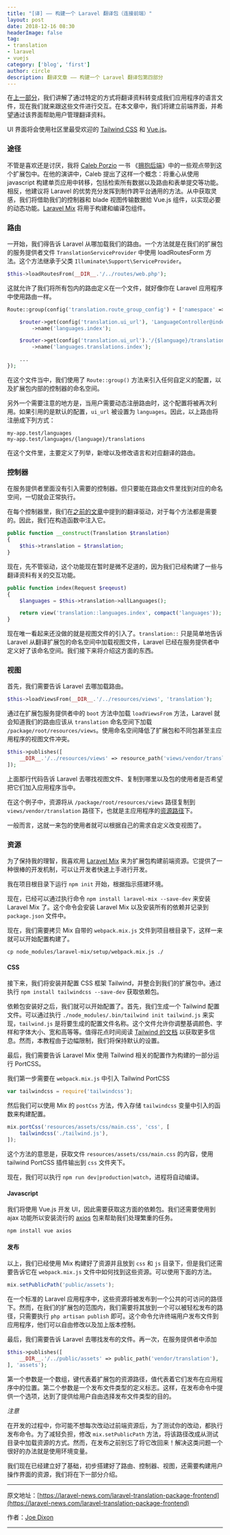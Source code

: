 ```yaml
---
title: "[译] —— 构建一个 Laravel 翻译包（连接前端）"
layout: post
date: 2018-12-16 08:30
headerImage: false
tag:
- translation
- laravel
- vuejs
category: ['blog', 'first']
author: circle
description: 翻译文章 —— 构建一个 Laravel 翻译包第四部分
---
```


在[上一部分](https://laravel-news.com/wrangling-translations)，我们讲解了通过特定的方式将翻译资料转变成我们应用程序的语言文件，现在我们就来跟这些文件进行交互。在本文章中，我们将建立前端界面，并希望通过该界面帮助用户管理翻译资料。

UI 界面将会使用社区里最受欢迎的 [Tailwind CSS](https://tailwindcss.com/) 和 [Vue.js](https://vuejs.org/)。

### 途径

不管是喜欢还是讨厌，我将 [Caleb Porzio](https://twitter.com/calebporzio) 一书 《[拥抱后端](https://www.youtube.com/watch?v=uQO4Xh1gMpY)》中的一些观点带到这个扩展包中。在他的演讲中，Caleb 提出了这样一个概念：将重心从使用 javascript 构建单页应用中转移，包括检索所有数据以及路由和表单提交等功能。相反，他建议将 Laravel 的优势充分发挥到制作跨平台通用的方法。从中获取灵感，我们将借助我们的控制器和 blade 视图传输数据给 Vue.js 组件，以实现必要的动态功能。[Laravel Mix](https://laravel.com/docs/5.7/mix) 将用于构建和编译包组件。

### 路由

一开始，我们得告诉 Laravel 从哪加载我们的路由。一个方法就是在我们的扩展包的服务提供者文件 `TranslationServiceProvider` 中使用 loadRoutesForm 方法。这个方法继承于父类 `Illuminate\Support\ServiceProvider`。

```php
$this->loadRoutesFrom(__DIR__.'/../routes/web.php');
```

这就允许了我们将所有包内的路由定义在一个文件，就好像你在 Laravel 应用程序中使用路由一样。

```php
Route::group(config('translation.route_group_config') + ['namespace' => 'JoeDixon\\Translation\\Http\\Controllers'], function ($router) {

    $router->get(config('translation.ui_url'), 'LanguageController@index')
        ->name('languages.index');

    $router->get(config('translation.ui_url').'/{$language}/translations', 'LanguageController@index')
        ->name('languages.translations.index');

    ...
});
```

在这个文件当中，我们使用了 `Route::group()` 方法来引入任何自定义的配置，以及扩展包内部的控制器的命名空间。

另外一个需要注意的地方是，当用户需要动态注册路由时，这个配置将被再次利用。如果引用的是默认的配置，`ui_url` 被设置为 `languages`。因此，以上路由将注册成下列方式：

```
my-app.test/languages
my-app.test/languages/{language}/translations
```

在这个文件里，主要定义了列举，新增以及修改语言和对应翻译的路由。

### 控制器

在服务提供者里面没有引入需要的控制器。但只要能在路由文件里找到对应的命名空间，一切就会正常执行。

在每个控制器里，我们在[之前的文章](https://laravel-news.com/wrangling-translations)中提到的翻译驱动，对于每个方法都是需要的。因此，我们在构造函数中注入它。

```php
public function __construct(Translation $translation)
{
    $this->translation = $translation;
}
```

现在，先不管驱动，这个功能现在暂时是微不足道的，因为我们已经构建了一些与翻译资料有关的交互功能。

```php
public function index(Request $reqeust)
{
    $languages = $this->translation->allLanguages();

    return view('translation::languages.index', compact('languages'));
}
```

现在唯一看起来还没做的就是视图文件的引入了。`translation::` 只是简单地告诉 Laravel 从翻译扩展包的命名空间中加载视图文件，Laravel 已经在服务提供者中定义好了该命名空间。我们接下来将介绍这方面的东西。

### 视图

首先，我们需要告诉 Laravel 去哪加载路由。

```php
$this->loadViewsFrom(__DIR__.'/../resources/views', 'translation');
```

通过在扩展包服务提供者中的 `boot` 方法中加载 `loadViewsFrom` 方法，Laravel 就会知道我们的路由应该从 `translation` 命名空间下加载 `/package/root/resources/views`。使用命名空间降低了扩展包和不同包甚至主应用程序的视图文件冲突。

```php
$this->publishes([
    __DIR__.'/../resources/views' => resource_path('views/vendor/translation'),
]);
```

上面那行代码告诉 Laravel 去哪找视图文件、复制到哪里以及包的使用者是否希望把它们加入应用程序当中。

在这个例子中，资源将从 `/package/root/resources/views` 路径复制到 `views/vendor/translation` 路径下，也就是主应用程序的[资源路径](https://laravel.com/docs/5.7/helpers#method-resource-path)下。

一般而言，这就一来包的使用者就可以根据自己的需求自定义改变视图了。

### 资源

为了保持我的理智，我喜欢用 [Laravel Mix](https://laravel-mix.com/) 来为扩展包构建前端资源。它提供了一种很棒的开发机制，可以让开发者快速上手进行开发。

我在项目根目录下运行 `npm init` 开始，根据指示搭建环境。

现在，已经可以通过执行命令 `npm install laravel-mix --save-dev` 来安装 Laravel Mix 了。这个命令会安装 Laravel Mix 以及安装所有的依赖并记录到 `package.json` 文件中。

现在，我们需要拷贝 Mix 自带的 `webpack.mix.js` 文件到项目根目录下，这样一来就可以开始配置构建了。

```shell
cp node_modules/laravel-mix/setup/webpack.mix.js ./
```

#### CSS

接下来，我们将安装并配置 CSS 框架 Tailwind，并整合到我们的扩展包中。通过执行 `npm install tailwindcss --save-dev` 获取依赖包。

依赖包安装好之后，我们就可以开始配置了。首先，我们生成一个 Tailwind 配置文件。可以通过执行 `./node_modules/.bin/tailwind init tailwind.js` 来实现，`tailwind.js` 是将要生成的配置文件名称。这个文件允许你调整基调颜色、字样和字体大小、宽和高等等。值得花点时间阅读 [Tailwind 的文档](https://tailwindcss.com/docs/configuration) 以获取更多信息。然而，本教程由于边幅限制，我们将保持默认的设置。

最后，我们需要告诉 Laravel Mix 使用 Tailwind 相关的配置作为构建的一部分运行 PortCSS。

我们第一步需要在 `webpack.mix.js` 中引入 Tailwind PortCSS

```js
var tailwindcss = require('tailwindcss');
```

然后我们可以使用 Mix 的 `postCss` 方法，传入存储 `tailwindcss` 变量中引入的函数来构建配置。

```js
mix.portCss('resources/assets/css/main.css', 'css', [
    tailwindcss('./tailwind.js'),
]);
```

这个方法的意思是，获取文件 `resources/assets/css/main.css` 的内容，使用 tailwind PortCSS 插件输出到 `css` 文件夹下。

现在，我们可以执行 `npm run dev|production|watch`，进程将自动编译。

#### Javascript

我们将使用 Vue.js 开发 UI，因此需要获取这方面的依赖包。我们还需要使用到 ajax 功能所以安装流行的 [axios](https://github.com/axios/axios) 包来帮助我们处理繁重的任务。

```shell
npm install vue axios
``` 

#### 发布

以上，我们已经使用 Mix 构建好了资源并且放到 `css` 和 `js` 目录下，但是我们还需要告诉它在 `webpack.mix.js` 文件中如何找到这些资源。可以使用下面的方法。

```js
mix.setPublicPath('public/assets');
```

在一个标准的 Laravel 应用程序中，这些资源将被发布到一个公共的可访问的路径下。然而，在我们的扩展包的范围内，我们需要将其放到一个可以被轻松发布的路径，只需要执行 `php artisan publish` 即可。这个命令允许终端用户发布文件到应用程序，他们可以自由修改以及加上版本控制。

最后，我们需要告诉 Laravel 去哪找发布的文件。再一次，在服务提供者中添加

```php
$this->publishes([
    __DIR__.'/../public/assets' => public_path('vendor/translation'),
], 'assets');
```

第一个参数是一个数组，键代表着扩展包的资源路径，值代表着它们发布在应用程序中的位置。第二个参数是一个发布文件类型的定义标志。这样，在发布命令中提供一个选项，达到了提供给用户自由选择发布文件类型的目的。

*注意*

在开发的过程中，你可能不想每次改动过前端资源后，为了测试你的改动，都执行发布命令。为了减轻负担，修改 `mix.setPublicPath` 方法，将该路径改成从测试目录中加载资源的方式。然而，在发布之前别忘了将它改回来！解决这类问题一个很好的办法就是使用环境变量。

我们现在已经建立好了基础，初步搭建好了路由、控制器、视图，还需要构建用户操作界面的资源，我们将在下一部分介绍。

---
原文地址：[https://laravel-news.com/laravel-translation-package-frontend](https://laravel-news.com/laravel-translation-package-frontend)

作者：[Joe Dixon](https://laravel-news.com/@joedixon)

---
